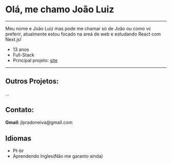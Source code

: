 <h1>Olá, me chamo João Luiz</h1>
<hr/>
<p>Meu nome e João Luiz mas pode me chamar só de João ou como vc preferir, atualmente estou focado na areá de web e estudando React com Next.js!</p>
<ul>
  <li>13 anos</li>
  <li>Full-Stack</li>
  <li>Principal projeto: <a href="http://jlpradoneiva.com.br/">site</a></li>
</ul>
<hr />
<h2>Outros Projetos:</h2>
...
<h2>Contato:</h2>
  <strong>Gmail: </strong><label>jlpradoneiva@gmail.com</label>
<h2>Idiomas</h2>
<ul>
  <li>Pt-br</li>
  <li>Aprendendo Ingles(Não me garanto ainda)</li>
<ul>

